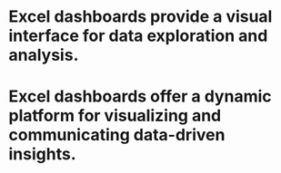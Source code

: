 # Excel dashboards provide a visual interface for data exploration and analysis.
# Excel dashboards offer a dynamic platform for visualizing and communicating data-driven insights.
